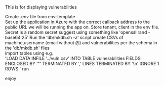 This is for displaying vulnerabilities

Create .env file from env-template  
Set up the application in Azure with the correct callback address to the public URL we will be running the app on. Store tenant, client in the env file. Secret is a random secret suggest using something like 'openssl rand -base64 25'
Run the 'db/mkdb.sh -a' script
create CSVs of machine,username (email without @) and vulnerabilities per the schema in the 'db/mkdb.sh' files  
import tables using e.g.  
 'LOAD DATA INFILE \'../vuln.csv\' INTO TABLE vulnerabilities FIELDS ENCLOSED BY \'"\' TERMINATED BY \',\' LINES TERMINATED BY \'\n\' IGNORE 1 ROWS  '
run

enjoy
